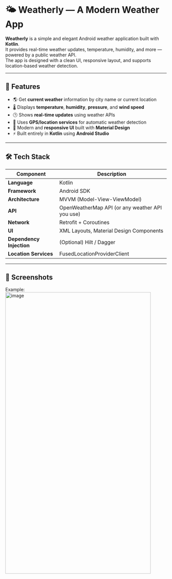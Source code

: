 # 🌤️ Weatherly — A Modern Weather App

**Weatherly** is a simple and elegant Android weather application built with **Kotlin**.  
It provides real-time weather updates, temperature, humidity, and more — powered by a public weather API.  
The app is designed with a clean UI, responsive layout, and supports location-based weather detection.

---

## 🚀 Features

- 🌎 Get **current weather** information by city name or current location  
- 🌡️ Displays **temperature**, **humidity**, **pressure**, and **wind speed**  
- 🕒 Shows **real-time updates** using weather APIs  
- 📍 Uses **GPS/location services** for automatic weather detection  
- 🎨 Modern and **responsive UI** built with **Material Design**  
- ⚡ Built entirely in **Kotlin** using **Android Studio**

---

## 🛠️ Tech Stack

| Component | Description |
|------------|-------------|
| **Language** | Kotlin |
| **Framework** | Android SDK |
| **Architecture** | MVVM (Model-View-ViewModel) |
| **API** | OpenWeatherMap API (or any weather API you use) |
| **Network** | Retrofit + Coroutines |
| **UI** | XML Layouts, Material Design Components |
| **Dependency Injection** | (Optional) Hilt / Dagger |
| **Location Services** | FusedLocationProviderClient |

---

## 📸 Screenshots
Example:
<img width="454" height="878" alt="image" src="https://github.com/user-attachments/assets/b7e32e7f-ebd6-448c-8558-17df64731b7c" />

